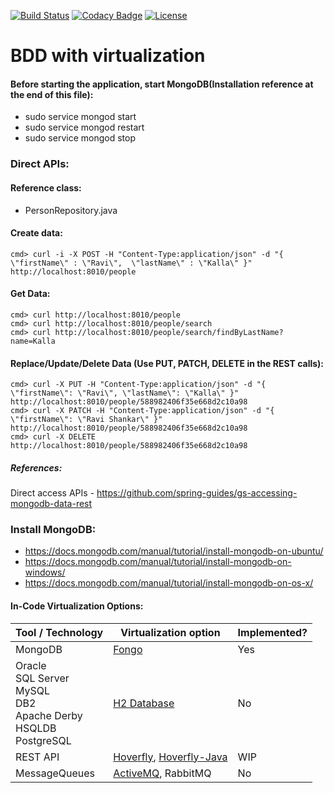 [![Build Status](https://travis-ci.org/ravikalla/bdd-springboot-virtualization.svg?branch=master)](https://travis-ci.org/ravikalla/bdd-springboot-virtualization)
[![Codacy Badge](https://api.codacy.com/project/badge/Grade/7fb2edfd4a8d4147a5f647bc7feeeffb)](https://www.codacy.com/app/ravikalla/springboot-mongo-fongo?utm_source=github.com&amp;utm_medium=referral&amp;utm_content=ravikalla/springboot-mongo-fongo&amp;utm_campaign=Badge_Grade)
[![License](https://img.shields.io/badge/license-Apache%202-blue.svg)](https://www.apache.org/licenses/LICENSE-2.0)

# BDD with virtualization

#### Before starting the application, start MongoDB(Installation reference at the end of this file):
 * sudo service mongod start
 * sudo service mongod restart
 * sudo service mongod stop

### Direct APIs:
#### Reference class:
 - PersonRepository.java

#### Create data:
    cmd> curl -i -X POST -H "Content-Type:application/json" -d "{  \"firstName\" : \"Ravi\",  \"lastName\" : \"Kalla\" }" http://localhost:8010/people

#### Get Data:
    cmd> curl http://localhost:8010/people
    cmd> curl http://localhost:8010/people/search
    cmd> curl http://localhost:8010/people/search/findByLastName?name=Kalla

#### Replace/Update/Delete Data (Use PUT, PATCH, DELETE in the REST calls):
    cmd> curl -X PUT -H "Content-Type:application/json" -d "{ \"firstName\": \"Ravi\", \"lastName\": \"Kalla\" }" http://localhost:8010/people/588982406f35e668d2c10a98
    cmd> curl -X PATCH -H "Content-Type:application/json" -d "{ \"firstName\": \"Ravi Shankar\" }" http://localhost:8010/people/588982406f35e668d2c10a98
    cmd> curl -X DELETE http://localhost:8010/people/588982406f35e668d2c10a98

##### References:
Direct access APIs - https://github.com/spring-guides/gs-accessing-mongodb-data-rest

### Install MongoDB:
 * https://docs.mongodb.com/manual/tutorial/install-mongodb-on-ubuntu/
 * https://docs.mongodb.com/manual/tutorial/install-mongodb-on-windows/
 * https://docs.mongodb.com/manual/tutorial/install-mongodb-on-os-x/

#### In-Code Virtualization Options:

Tool / Technology | Virtualization option | Implemented?
------------ | ------------- | -------------
MongoDB | [Fongo](https://github.com/fakemongo/fongo.git) | Yes
Oracle<br/>SQL Server<br/>MySQL<br/>DB2<br/>Apache Derby<br/>HSQLDB<br/>PostgreSQL | [H2 Database](https://github.com/h2database/h2database.git) | No
REST API | [Hoverfly](https://github.com/SpectoLabs/hoverfly.git), [Hoverfly-Java](https://github.com/SpectoLabs/hoverfly-java.git) | WIP
MessageQueues | [ActiveMQ](http://activemq.apache.org/how-to-unit-test-jms-code.html), RabbitMQ | No
